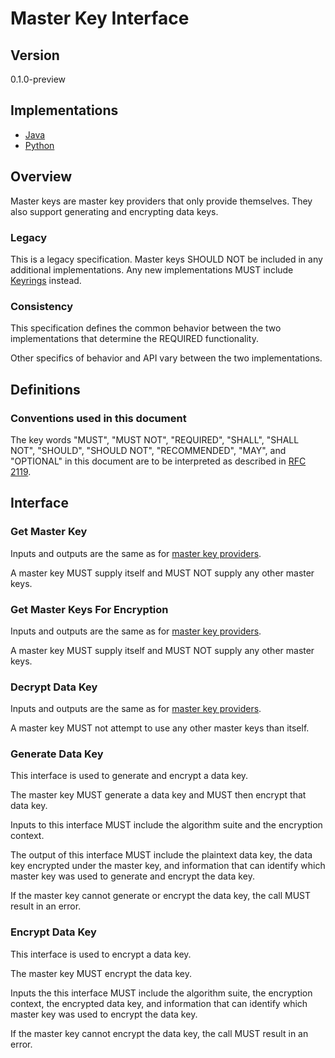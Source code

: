 [//]: # (Copyright 2019 Amazon.com, Inc. or its affiliates. All Rights Reserved.)
[//]: # (SPDX-License-Identifier: CC-BY-SA-4.0)

# Master Key Interface

## Version

0.1.0-preview

## Implementations

- [Java](https://github.com/aws/aws-encryption-sdk-java/blob/master/src/main/java/com/amazonaws/encryptionsdk/MasterKey.java)
- [Python](https://github.com/aws/aws-encryption-sdk-python/blob/master/src/aws_encryption_sdk/key_providers/base.py)

## Overview

Master keys are master key providers that only provide themselves.
They also support generating and encrypting data keys.

### Legacy

This is a legacy specification.
Master keys SHOULD NOT be included in any additional implementations.
Any new implementations MUST include [Keyrings](./keyring-interface.md) instead.

### Consistency

This specification defines the common behavior between the two implementations
that determine the REQUIRED functionality.

Other specifics of behavior and API vary between the two implementations.

## Definitions

### Conventions used in this document

The key words
"MUST", "MUST NOT", "REQUIRED", "SHALL", "SHALL NOT",
"SHOULD", "SHOULD NOT", "RECOMMENDED", "MAY", and "OPTIONAL"
in this document are to be interpreted
as described in [RFC 2119](https://tools.ietf.org/html/rfc2119).

## Interface

### Get Master Key

Inputs and outputs are the same as for [master key providers](./master-key-provider-interface.md).

A master key MUST supply itself and MUST NOT supply any other master keys.

### Get Master Keys For Encryption

Inputs and outputs are the same as for [master key providers](./master-key-provider-interface.md).

A master key MUST supply itself and MUST NOT supply any other master keys.

### Decrypt Data Key

Inputs and outputs are the same as for [master key providers](./master-key-provider-interface.md).

A master key MUST not attempt to use any other master keys than itself.

### Generate Data Key

This interface is used to generate and encrypt a data key.

The master key MUST generate a data key and MUST then encrypt that data key.

Inputs to this interface MUST include
the algorithm suite
and the encryption context.

The output of this interface MUST include
the plaintext data key,
the data key encrypted under the master key,
and information that can identify which master key
was used to generate and encrypt the data key.

If the master key cannot generate or encrypt the data key,
the call MUST result in an error.

### Encrypt Data Key

This interface is used to encrypt a data key.

The master key MUST encrypt the data key.

Inputs the this interface MUST include
the algorithm suite,
the encryption context,
the encrypted data key,
and information that can identify which master key
was used to encrypt the data key.

If the master key cannot encrypt the data key,
the call MUST result in an error.

